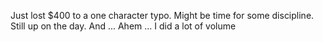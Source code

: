Just lost $400 to a one character typo. Might be time for some discipline. Still up on the day. And ... Ahem ... I did a lot of volume

